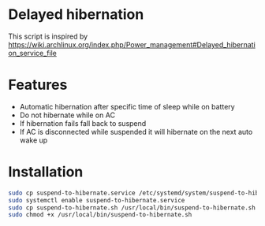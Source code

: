 Delayed hibernation
===================

This script is inspired by https://wiki.archlinux.org/index.php/Power_management#Delayed_hibernation_service_file

# Features

* Automatic hibernation after specific time of sleep while on battery
* Do not hibernate while on AC
* If hibernation fails fall back to suspend
* If AC is disconnected while suspended it will hibernate on the next auto wake up


# Installation

```bash
sudo cp suspend-to-hibernate.service /etc/systemd/system/suspend-to-hibernate.service
sudo systemctl enable suspend-to-hibernate.service
sudo cp suspend-to-hibernate.sh /usr/local/bin/suspend-to-hibernate.sh
sudo chmod +x /usr/local/bin/suspend-to-hibernate.sh
```
